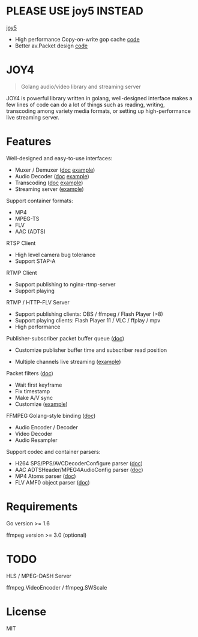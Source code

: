 # PLEASE USE joy5 INSTEAD

[joy5](https://github.com/yangbin1023/joy5)

- High performance Copy-on-write gop cache [code](https://github.com/yangbin1023/joy5/blob/master/cmd/avtool/pubsub.go)
- Better av.Packet design [code](https://github.com/yangbin1023/joy5/blob/master/av/av.go)

# JOY4

> Golang audio/video library and streaming server

JOY4 is powerful library written in golang, well-designed interface makes a few lines of code can do a lot of things such as reading, writing, transcoding among variety media formats, or setting up high-performance live streaming server.

# Features 

Well-designed and easy-to-use interfaces:

- Muxer / Demuxer ([doc](https://godoc.org/github.com/yangbin1023/joy4/av#Demuxer) [example](https://github.com/yangbin1023/joy4/blob/master/examples/open_probe_file/main.go))
- Audio Decoder ([doc](https://godoc.org/github.com/yangbin1023/joy4/av#AudioDecoder) [example](https://github.com/yangbin1023/joy4/blob/master/examples/audio_decode/main.go))
- Transcoding ([doc](https://godoc.org/github.com/yangbin1023/joy4/av/transcode) [example](https://github.com/yangbin1023/joy4/blob/master/examples/transcode/main.go))
- Streaming server ([example](https://github.com/yangbin1023/joy4/blob/master/examples/http_flv_and_rtmp_server/main.go))

Support container formats:

- MP4
- MPEG-TS
- FLV
- AAC (ADTS)

RTSP Client
- High level camera bug tolerance
- Support STAP-A

RTMP Client
- Support publishing to nginx-rtmp-server
- Support playing

RTMP / HTTP-FLV Server 
- Support publishing clients: OBS / ffmpeg / Flash Player (>8)
- Support playing clients: Flash Player 11 / VLC / ffplay / mpv
- High performance


Publisher-subscriber packet buffer queue ([doc](https://godoc.org/github.com/yangbin1023/joy4/av/pubsub))

- Customize publisher buffer time and subscriber read position


- Multiple channels live streaming ([example](https://github.com/yangbin1023/joy4/blob/master/examples/rtmp_server_channels/main.go))

Packet filters ([doc](https://godoc.org/github.com/yangbin1023/joy4/av/pktque))

- Wait first keyframe
- Fix timestamp
- Make A/V sync
- Customize ([example](https://github.com/yangbin1023/joy4/blob/master/examples/rtmp_server_channels/main.go#L19))

FFMPEG Golang-style binding ([doc](https://godoc.org/github.com/yangbin1023/joy4/cgo/ffmpeg))
- Audio Encoder / Decoder
- Video Decoder
- Audio Resampler

Support codec and container parsers:

- H264 SPS/PPS/AVCDecoderConfigure parser ([doc](https://godoc.org/github.com/yangbin1023/joy4/codec/h264parser))
- AAC ADTSHeader/MPEG4AudioConfig parser ([doc](https://godoc.org/github.com/yangbin1023/joy4/codec/aacparser))
- MP4 Atoms parser ([doc](https://godoc.org/github.com/yangbin1023/joy4/format/mp4/mp4io))
- FLV AMF0 object parser ([doc](https://godoc.org/github.com/yangbin1023/joy4/format/flv/flvio))

# Requirements

Go version >= 1.6

ffmpeg version >= 3.0 (optional)

# TODO

HLS / MPEG-DASH Server

ffmpeg.VideoEncoder / ffmpeg.SWScale

# License

MIT
